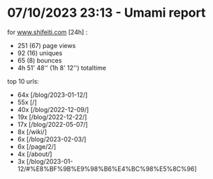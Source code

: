 # 07/10/2023 23:13 - Umami report
for www.shifeiti.com [24h] :

 - 251 (67) page views
 - 92 (16) uniques
 - 65 (8) bounces
 - 4h 51' 48'' (1h 8' 12'') totaltime


top 10 urls:
 - 64x [/blog/2023-01-12/]
 - 55x [/]
 - 40x [/blog/2022-12-09/]
 - 19x [/blog/2022-12-22/]
 - 17x [/blog/2022-05-07/]
 - 8x [/wiki/]
 - 6x [/blog/2023-02-03/]
 - 6x [/page/2/]
 - 4x [/about/]
 - 3x [/blog/2023-01-12/#%E8%BF%9B%E9%98%B6%E4%BC%98%E5%8C%96]



